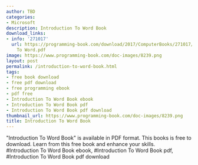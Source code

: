```yaml
---
author: TBD
categories:
- Microsoft
description: Introduction To Word Book
download_links:
- info: '271017'
  url: https://programming-book.com/download/2017/ComputerBooks/271017/Introduction
    To Word.pdf
image: https://www.programming-book.com/doc-images/8239.png
layout: post
permalink: /introduction-to-word-book.html
tags:
- free book download
- free pdf download
- free programming ebook
- pdf free
- Introduction To Word Book ebook
- Introduction To Word Book pdf
- Introduction To Word Book pdf download
thumbnail_url: https://www.programming-book.com/doc-images/8239.png
title: Introduction To Word Book
---
```


 
<div class="item-desc text-justify">
  "Introduction To Word Book" is available in PDF format. This books is free to download. Learn from this free book and enhance your skills.
  <br>
  #Introduction To Word Book ebook, #Introduction To Word Book pdf, #Introduction To Word Book pdf download
</div>